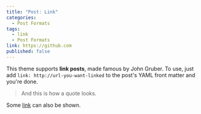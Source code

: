 ```yaml
---
title: "Post: Link"
categories:
  - Post Formats
tags:
  - link
  - Post Formats
link: https://github.com
published: false
---
```


This theme supports **link posts**, made famous by John Gruber. To use, just add `link: http://url-you-want-linked` to the post's YAML front matter and you're done.

> And this is how a quote looks.

Some [link](#) can also be shown.
